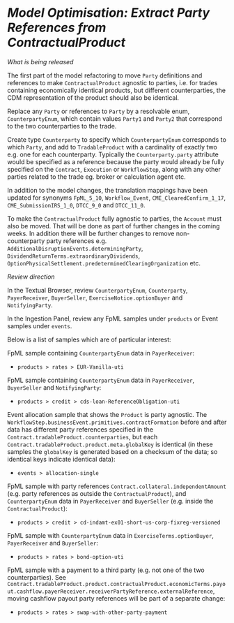 # *Model Optimisation: Extract Party References from ContractualProduct*

_What is being released_

The first part of the model refactoring to move `Party` definitions and references to make  `ContractualProduct` agnostic to parties, i.e. for trades containing economically identical products, but different counterparties, the CDM representation of the product should also be identical.

Replace any `Party` or references to `Party` by a resolvable enum, `CounterpartyEnum`, which contain values `Party1` and `Party2` that correspond to the two counterparties to the trade.

Create type `Counterparty` to specify which `CounterpartyEnum` corresponds to which `Party`, and add to `TradableProduct` with a cardinality of exactly two e.g. one for each counterparty.​  Typically the `Counterparty.party` attribute would be specified as a reference because the party would already be fully specified on the `Contract`, `Execution` or `WorkflowStep`, along with any other parties related to the trade eg. broker or calculation agent etc.

In addition to the model changes, the translation mappings have been updated for synonyms `FpML_5_10`, `Workflow_Event`, `CME_ClearedConfirm_1_17`, `CME_SubmissionIRS_1_0`, `DTCC_9_0` and `DTCC_11_0`.

To make the `ContractualProduct` fully agnostic to parties, the `Account` must also be moved.  That will be done as part of further changes in the coming weeks.  In addition there will be further changes to remove non-counterparty party references e.g. `AdditionalDisruptionEvents.determiningParty`, `DividendReturnTerms.extraordinaryDividends`, `OptionPhysicalSettlement.predeterminedClearingOrganization` etc.

_Review direction_

In the Textual Browser, review `CounterpartyEnum`, `Counterparty`, `PayerReceiver`, `BuyerSeller`, `ExerciseNotice.optionBuyer` and `NotifyingParty`.

In the Ingestion Panel, review any FpML samples under `products` or Event samples under `events`.  

Below is a list of samples which are of particular interest:

FpML sample containing `CounterpartyEnum` data in `PayerReceiver`:
- `products > rates > EUR-Vanilla-uti`

FpML sample containing `CounterpartyEnum` data in `PayerReceiver`, `BuyerSeller` and `NotifyingParty`:
- `products > credit > cds-loan-ReferenceObligation-uti`

Event allocation sample that shows the `Product` is party agnostic.  The `WorkflowStep.businessEvent.primitives.contractFormation` before and after data has different party references specified in the `Contract.tradableProduct.counterparties`, but each `Contract.tradableProduct.product.meta.globalKey` is identical (in these samples the `globalKey` is generated based on a checksum of the data; so identical keys indicate identical data):
- `events > allocation-single`

FpML sample with party references `Contract.collateral.independentAmount` (e.g. party references as outside the `ContractualProduct`), and `CounterpartyEnum` data in `PayerReceiver` and `BuyerSeller` (e.g. inside the `ContractualProduct`):
- `products > credit > cd-indamt-ex01-short-us-corp-fixreg-versioned`

FpML sample with `CounterpartyEnum` data in `ExerciseTerms.optionBuyer`, `PayerReceiver` and `BuyerSeller`:
- `products > rates > bond-option-uti`

FpML sample with a payment to a third party (e.g. not one of the two counterparties).  See `Contract.tradableProduct.product.contractualProduct.economicTerms.payout.cashflow.payerReceiver.receiverPartyReference.externalReference`, moving cashflow payout party references will be part of a separate change:
- `products > rates > swap-with-other-party-payment`